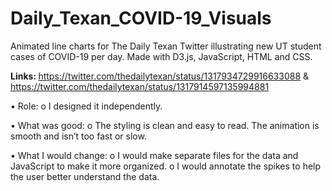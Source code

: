 # Daily_Texan_COVID-19_Visuals
Animated line charts for The Daily Texan Twitter illustrating new UT student cases of COVID-19 per day. Made with D3.js, JavaScript, HTML and CSS.

<b> Links: </b>
https://twitter.com/thedailytexan/status/1317934729916633088 & 
https://twitter.com/thedailytexan/status/1317914597135994881


•	Role:
  o	I designed it independently.
  
•	What was good:
  o	The styling is clean and easy to read. The animation is smooth and isn’t too fast or slow.
  
•	What I would change:
  o	I would make separate files for the data and JavaScript to make it more organized.
  o	I would annotate the spikes to help the user better understand the data. 

